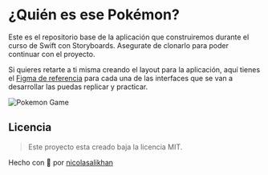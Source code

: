 # ¿Quién es ese Pokémon?

Este es el repositorio base de la aplicación que construiremos durante el curso de Swift con Storyboards. 
Asegurate de clonarlo para poder continuar con el proyecto.

Si quieres retarte a ti misma creando el layout para la aplicación, aquí tienes el [Figma de referencia](https://www.figma.com/file/GvarU7mYsWZ7VjJH07wDpO/Who-is-that-pokemon?node-id=0%3A1) para cada una de las interfaces que se van a desarrollar las puedas replicar y practicar.

![Pokemon Game](https://i.imgur.com/Rdll2KU.png)

## Licencia
> Este proyecto esta creado baja la licencia MIT.

Hecho con 💚 por [nicolasalikhan](https://www.linkedin.com/in/antony-huaman/)
